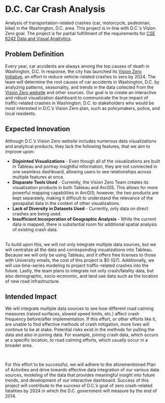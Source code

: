 # D.C. Car Crash Analysis
Analysis of transportation-related crashes (car, motorcycle, pedestrian, bike) in the Washington, D.C. area.
This project is in-line with D.C.'s Vision Zero goal. The project is for partial fulfillment of the requirements for [CSE 6242 Data and Visual Analtytics](https://omscs.gatech.edu/cse-6242-data-visual-analytics).
<br>
## Problem Definition
Every year, car accidents are always among the top causes of death in Washington, D.C. In response, the city has launched its [Vision Zero Initiative](https://ddot.dc.gov/page/vision-zero-initiative), an effort to reduce vehicle-related crashes to zero by 2024. The team will determine the root causes of car accidents in Washington, D.C. by analyzing patterns, seasonality, and trends in the data collected from the [Vision Zero website](https://www.dcvisionzero.com/maps-data) and other sources. Our goal is to create an interactive and robust visualization dashboard to communicate the true impact of traffic-related crashes in Washington, D.C. to stakeholders who would be most interested in D.C.’s Vision Zero plan, such as policymakers, police, and local residents.
<br>
## Expected Innovation
Although D.C.’s Vision Zero website includes numerous data visualizations and analytical products, they
lack the following features, that we aim to improve upon:
- **Disjointed Visualizations** - Even though all of the visualizations are built in Tableau and portray
insightful information, they are not connected in one seamless dashboard, allowing users to see
relationships across multiple features at once.
- **Disparate Tools Used** - Currently, the Vision Zero Team creates its visualization products in both
Tableau and ArcGIS. This allows for more powerful mapping capabilities in ArcGIS; however, the
two products are kept separately, making it difficult to understand the relevance of the
geospatial data in the context of other visualizations.
- **Lack of Diversity in Datasets Used** -  Currently, only data on direct crashes are being used.
- **Insufficient Incorporation of Geographic Analysis** - While the current data is mapped, there is
substantial room for additional spatial analysis of existing crash data.
<br>
To build upon this, we will not only integrate multiple data sources, but we will centralize all the data and corresponding visualizations into Tableau. Because we will only be using Tableau, and it offers free licenses to those with University emails, the cost of this project is $0 (Q7). Additionally, we will use time-series modeling to project traffic-related crashes into the future. Lastly, the team plans to integrate not only crash/fatality data, but also demographic, socio-economic, and land use data such as the location of new road infrastructure.
<br>

## Intended Impact
We will integrate multiple data sources to see how different road calming measures (raised surfaces, slowed speed limits, etc.) affect crash frequency before/after implementation. If this effort, or other efforts like it, are unable to find effective methods of crash mitigation, more lives will continue to be at stake. Potential risks exist in the methods for pulling the data and also in joining data. For example, joining crash data, which occurs at a specific location, to road calming efforts, which usually occur in a broader area. 

<br>

For this effort to be successful, we will adhere to the aforementioned Plan of Activities and drive towards effective data integration of our various data sources, modeling of the data that provides meaningful insight into future trends, and development of our interactive dashboard. Success of this project will contribute to the success of D.C.’s goal of zero crash-related fatalities by 2024 in which the D.C. government will measure by the end of 2014.
